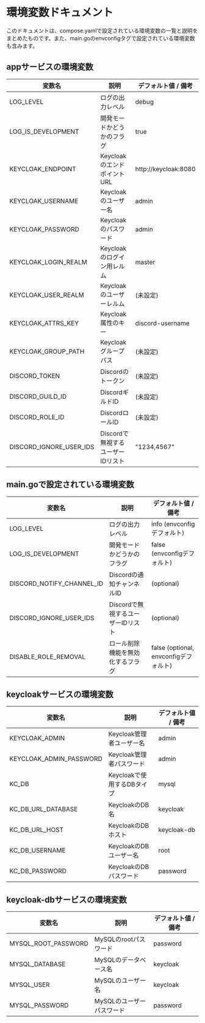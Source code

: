 # 環境変数ドキュメント

このドキュメントは、compose.yamlで設定されている環境変数の一覧と説明をまとめたものです。また、main.goのenvconfigタグで設定されている環境変数も含みます。

## appサービスの環境変数

| 変数名                 | 説明                             | デフォルト値 / 備考               |
|------------------------|--------------------------------|---------------------------------|
| LOG_LEVEL              | ログの出力レベル               | debug                           |
| LOG_IS_DEVELOPMENT     | 開発モードかどうかのフラグ     | true                            |
| KEYCLOAK_ENDPOINT      | KeycloakのエンドポイントURL   | http://keycloak:8080            |
| KEYCLOAK_USERNAME      | Keycloakのユーザー名           | admin                          |
| KEYCLOAK_PASSWORD      | Keycloakのパスワード           | admin                          |
| KEYCLOAK_LOGIN_REALM   | Keycloakのログイン用レルム     | master                         |
| KEYCLOAK_USER_REALM    | Keycloakのユーザーレルム       | (未設定)                       |
| KEYCLOAK_ATTRS_KEY     | Keycloak属性のキー             | discord-username               |
| KEYCLOAK_GROUP_PATH    | Keycloakグループパス           | (未設定)                       |
| DISCORD_TOKEN          | Discordのトークン              | (未設定)                       |
| DISCORD_GUILD_ID       | DiscordギルドID               | (未設定)                       |
| DISCORD_ROLE_ID        | DiscordロールID               | (未設定)                       |
| DISCORD_IGNORE_USER_IDS | Discordで無視するユーザーIDリスト | "1234,4567"                    |

## main.goで設定されている環境変数

| 変数名                 | 説明                             | デフォルト値 / 備考               |
|------------------------|--------------------------------|---------------------------------|
| LOG_LEVEL              | ログの出力レベル               | info (envconfigデフォルト)       |
| LOG_IS_DEVELOPMENT     | 開発モードかどうかのフラグ     | false (envconfigデフォルト)      |
| DISCORD_NOTIFY_CHANNEL_ID | Discordの通知チャンネルID      | (optional)                      |
| DISCORD_IGNORE_USER_IDS | Discordで無視するユーザーIDリスト | (optional)                      |
| DISABLE_ROLE_REMOVAL   | ロール削除機能を無効化するフラグ | false (optional, envconfigデフォルト) |

## keycloakサービスの環境変数

| 変数名                 | 説明                             | デフォルト値 / 備考               |
|------------------------|--------------------------------|---------------------------------|
| KEYCLOAK_ADMIN         | Keycloak管理者ユーザー名       | admin                          |
| KEYCLOAK_ADMIN_PASSWORD | Keycloak管理者パスワード       | admin                          |
| KC_DB                  | Keycloakで使用するDBタイプ     | mysql                          |
| KC_DB_URL_DATABASE     | KeycloakのDB名                 | keycloak                       |
| KC_DB_URL_HOST         | KeycloakのDBホスト             | keycloak-db                    |
| KC_DB_USERNAME         | KeycloakのDBユーザー名         | root                           |
| KC_DB_PASSWORD         | KeycloakのDBパスワード         | password                       |

## keycloak-dbサービスの環境変数

| 変数名                 | 説明                             | デフォルト値 / 備考               |
|------------------------|--------------------------------|---------------------------------|
| MYSQL_ROOT_PASSWORD     | MySQLのrootパスワード           | password                       |
| MYSQL_DATABASE         | MySQLのデータベース名           | keycloak                       |
| MYSQL_USER             | MySQLのユーザー名               | keycloak                       |
| MYSQL_PASSWORD         | MySQLのユーザーパスワード       | password                       |

</content>
